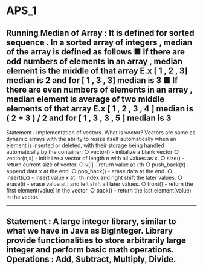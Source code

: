 # APS_1
Running Median of Array :
It is defined for sorted sequence . In a sorted array of integers , median of the array is defined
as follows
■ If there are odd numbers of elements in an array , median element is the middle of that
array E.x [ 1 , 2 , 3] median is 2 and for [ 1 , 3 , 3] median is 3
■ If there are even numbers of elements in an array , median element is average of two
middle elements of that array E.x [ 1 , 2 , 3 , 4 ] median is ( 2 + 3 ) / 2 and for [ 1 , 3 , 3 , 5 ] 
median is 3
------------------------------------------------------------------------------------------------------------------
Statement​ : Implementation of vectors.
What is vector?
Vectors are same as dynamic arrays with the ability to resize itself automatically when
an element is inserted or deleted, with their storage being handled automatically by the
container.
○ vector() - initialize a blank vector
○ vector(n,x) - initialize a vector of length n with all values as x.
○ size() - return current size of vector.
○ v[i] - return value at i th
○ push_back(x) - append data x at the end.
○ pop_back() - erase data at the end.
○ insert(i,x) - insert value x at i th index and right shift the later values.
○ erase(i) - erase value at i and left shift all later values.
○ front() - return the first element(value) in the vector.
○ back() - return the last element(value) in the vector.

-------------------------------------------------------------------------------------------------------------------
Statement : A large integer library, similar to what we have in Java as BigInteger. Library provide functionalities to store arbitrarily large integer and perform basic math operations.
Operations  : Add, Subtract, Multiply, Divide.
--------------------------------------------------------------------------------

